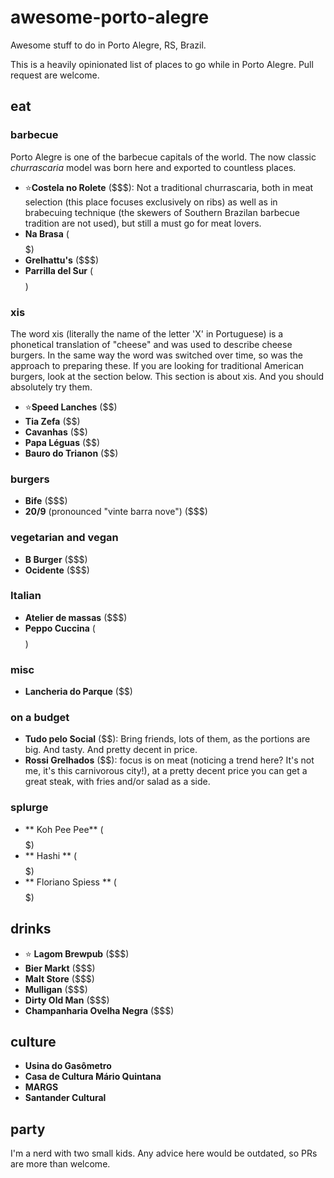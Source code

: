 # awesome-porto-alegre
Awesome stuff to do in Porto Alegre, RS, Brazil.

This is a heavily opinionated list of places to go while in Porto Alegre. Pull request are welcome.

## eat

### barbecue

Porto Alegre is one of the barbecue capitals of the world. The now classic *churrascaria* model was born here and exported to countless places.

* :star:**Costela no Rolete** ($$$): Not a traditional churrascaria, both in meat selection (this place focuses exclusively on ribs) as well as in brabecuing technique (the skewers of Southern Brazilan barbecue tradition are not used), but still a must go for meat lovers.
* **Na Brasa** ($$$$$)
* **Grelhattu's** ($$$)
* **Parrilla del Sur** ($$$$)

### xis

The word xis (literally the name of the letter 'X' in Portuguese) is a phonetical translation of "cheese" and was used to describe cheese burgers. In the same way the word was switched over time, so was the approach to preparing these. If you are looking for traditional American burgers, look at the section below. This section is about xis. And you should absolutely try them.

* :star:**Speed Lanches** ($$)
* **Tia Zefa** ($$)
* **Cavanhas** ($$)
* **Papa Léguas** ($$)
* **Bauro do Trianon** ($$)

### burgers

* **Bife** ($$$)
* **20/9** (pronounced "vinte barra nove") ($$$)

### vegetarian and vegan
* **B Burger** ($$$)
* **Ocidente** ($$$)

### Italian

* **Atelier de massas** ($$$)
* **Peppo Cuccina** ($$$$)

### misc

* **Lancheria do Parque** ($$)

### on a budget

* **Tudo pelo Social** ($$): Bring friends, lots of them, as the portions are big. And tasty. And pretty decent in price.
* **Rossi Grelhados** ($$): focus is on meat (noticing a trend here? It's not me, it's this carnivorous city!), at a pretty decent price you can get a great steak, with fries and/or salad as a side.

### splurge
* ** Koh Pee Pee** ($$$$$)
* ** Hashi ** ($$$$$)
* ** Floriano Spiess ** ($$$$$)

## drinks

* :star: **Lagom Brewpub** ($$$)
* **Bier Markt** ($$$)
* **Malt Store** ($$$)
* **Mulligan** ($$$)
* **Dirty Old Man** ($$$)
* **Champanharia Ovelha Negra** ($$$)

## culture

* **Usina do Gasômetro**
* **Casa de Cultura Mário Quintana**
* **MARGS**
* **Santander Cultural**

## party

I'm a nerd with two small kids. Any advice here would be outdated, so PRs are more than welcome.
